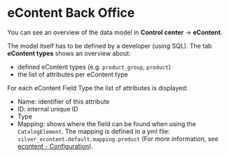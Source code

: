 # eContent Back Office

You can see an overview of the data model in **Control center** -> **eContent**.

The model itself has to be defined by a developer (using SQL). The tab **eContent types** shows an overview about:

- defined eContent types (e.g. `product_group`, `product`)
- the list of attributes per eContent type

For each eContent Field Type the list of attributes is displayed:

- Name: identifier of this attribute
- ID: internal unique ID
- Type
- Mapping: shows where the field can be found when using the `CatalogElement`.
The mapping is defined in a yml file: `silver_econtent.default.mapping.product`
(For more information, see [econtent - Configuration](../econtent_configuration.md)).
